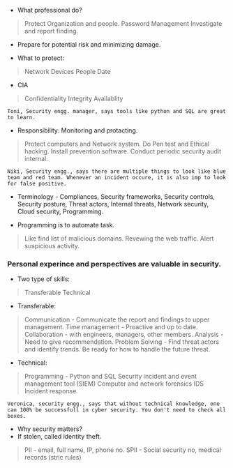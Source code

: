 - What professional do?
> Protect Organization and people.
> Password Management
> Investigate and report finding. 

- Prepare for potential risk and minimizing damage.

- What to protect:
> Network
> Devices
> People
> Date

- CIA
> Confidentiality
> Integrity
> Availablity

```
Toni, Security engg. manager, says tools like python and SQL are great to learn.
```

- Responsibility: Monitoring and protacting.
> Protect computers and Network system.
> Do Pen test and Ethical hacking.
> Install prevention software.
> Conduct periodic security audit internal.

```
Niki, Security engg., says there are multiple things to look like blue team and red team. Whenever an incident occure, it is also imp to look for false positive.
```
- Terminology - Compliances, Security frameworks, Security controls, Security posture, Threat actors, Internal threats, Network security, Cloud security, Programming.

- Programming is to automate task.
> Like find list of malicious domains.
> Revewing the web traffic.
> Alert suspicious activity.

### Personal experince and perspectives are valuable in security.
- Two type of skills:
> Transferable
> Technical

- Transferable:
> Communication - Communicate the report and findings to upper management. 
> Time management - Proactive and up to date.
> Collaboration - with engineers, managers, other members.
> Analysis - Need to give recommendation.
> Problem Solving - Find threat actors and identify trends. Be ready for how to handle the future threat. 

- Technical:
> Programming - Python and SQL
> Security incident and event management tool (SIEM) 
> Computer and network forensics
> IDS
> Incident response

```
Veronica, security engg., says that without technical knowledge, one can 100% be successfull in cyber security. You don't need to check all boxes. 
```
- Why security matters?
- If stolen, called identity theft. 
> PII - email, full name, IP, phone no.
> SPII - Social security no, medical records (stric rules)

